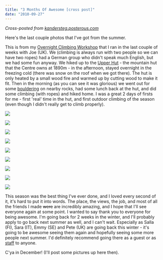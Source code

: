 ```yaml
---
title: "3 Months Of Awesome [cross post]"
date: "2010-09-27"
---
```


_Cross-posted from [kandersteg.posterous.com](http://kandersteg.posterous.com)_

Here's the last couple photos that I've got from the summer.

This is from my [Overnight Climbing Workshop](http://www.kisc.ch/index.php?uid=44&amp;cmd[incms][content][fullview][main][uid]=2219&amp;cmd[incms][content][fullview][main][cmd][itemid]=36) that I ran in the last couple of weeks with Joe (UK). We (climbing is always run with two people so we can have two ropes) had a German group who didn't speak much English, but we had some fun anyway. We hiked up to the [Upper Hut](http://maps.google.com/maps?f=q&amp;source=s_q&amp;hl=en&amp;geocode=&amp;q=46.454534,7.621797&amp;sll=46.454638,7.621915&amp;sspn=0.008086,0.021136&amp;ie=UTF8&amp;ll=46.454534,7.621765&amp;spn=0.06469,0.169086&amp;z=13) - the mountain hut that the Centre owns at 1890m - in the afternoon, stayed overnight in the freezing cold (there was snow on the roof when we got there). The hut is only heated by a small wood fire and warmed up by cutting wood to make it fit. Then in the morning (as you can see it was glorious) we went out for some [bouldering](http://en.wikipedia.org/wiki/Bouldering) on nearby rocks, had some lunch back at the hut, and did some climbing (with ropes) and hiked home. I was a great 2 days of firsts for me - first 'real' time in the hut, and first outdoor climbing of the season (even though I didn't really get to climb properly).

![](./15541588-IMG_0727.jpg)

![](./15541575-IMG_0726.jpg)

![](./15541558-IMG_0724.JPG)

![](./15541563-IMG_0725.jpg)

![](./15541553-IMG_0723.jpg)

![](./15541541-IMG_0722.jpg)

![](./15541520-IMG_0721.jpg)

![](./15541512-IMG_0720.jpg)

![](./15541498-IMG_0719.jpg)

This season was the best thing I've ever done, and I loved every second of it, it's hard to put it into words. The place, the views, the job, and most of all the friends I made ~~were~~ are incredibly amazing, and I hope that I'll see everyone again at some point. I wanted to say thank you to everyone for being awesome. I'm going back for 2 weeks in the winter, and I'll probably apply to go back next summer as well, and I can't wait. Especially as Salla (FI), Sara (IT), Emmy (SE) and Pete (UK) are going back this winter - it's going to be awesome seeing them again and hopefully seeing some more people next summer. I'd definitely recommend going there as a guest or as [staff](http://www.kisc.ch/staff/short-term-staff/) to anyone.

C'ya in December! (I'll post some pictures up here then).
